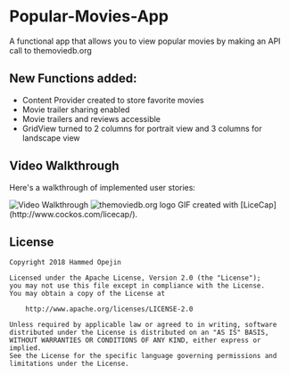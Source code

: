 # Popular-Movies-App
A functional app that allows you to view popular movies by making an API call to themoviedb.org

## New Functions added:
* Content Provider created to store favorite movies
* Movie trailer sharing enabled
* Movie trailers and reviews accessible 
* GridView turned to 2 columns for portrait view and 3 columns for landscape view 


## Video Walkthrough 

Here's a walkthrough of implemented user stories:

<img src='https://github.com/hammedopejin/Popular-Movies-2/blob/master/Popular%20Movies%20App%20Phase%202%20Demo.gif' title='Video Walkthrough' width='' alt='Video Walkthrough' />

<img src='https://github.com/hammedopejin/Popular-Movies-App/blob/master/powered-by-square-green-3ee4814bb59d8260d51efdd7c124383540fc04ca27d23eaea3a8c87bfa0f388d.png' title='themoviedb.org logo' width='' alt='themoviedb.org logo' />
GIF created with [LiceCap](http://www.cockos.com/licecap/).

## License

    Copyright 2018 Hammed Opejin

    Licensed under the Apache License, Version 2.0 (the "License");
    you may not use this file except in compliance with the License.
    You may obtain a copy of the License at

        http://www.apache.org/licenses/LICENSE-2.0

    Unless required by applicable law or agreed to in writing, software
    distributed under the License is distributed on an "AS IS" BASIS,
    WITHOUT WARRANTIES OR CONDITIONS OF ANY KIND, either express or implied.
    See the License for the specific language governing permissions and
    limitations under the License.
